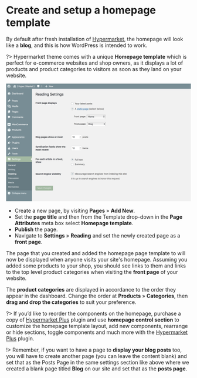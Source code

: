 # Create and setup a homepage template

By default after fresh installation of [Hypermarket](https://wordpress.org/themes/hypermarket/), the homepage will look like a **blog**, and this is how WordPress is intended to work.

?> Hypermarket theme comes with a unique **Homepage template** which is perfect for e-commerce websites and shop owners, as it displays a lot of products and product categories to visitors as soon as they land on your website.

![Setup a homepage template](img/setup-homepage-template.png)

* Create a new page, by visiting **Pages** » **Add New**.
* Set the **page title** and then from the Template drop-down in the **Page Attributes** meta box select **Homepage template**.
* **Publish** the page.
* Navigate to **Settings** » **Reading** and set the newly created page as a **front page**.

The page that you created and added the homepage page template to will now be displayed when anyone visits your site's homepage. Assuming you added some products to your shop, you should see links to them and links to the top level product categories when visiting the **front page** of your website.

The **product categories** are displayed in accordance to the order they appear in the dashboard. Change the order at **Products** » **Categories**, then **drag and drop the categories** to suit your preference.

?> If you’d like to reorder the components on the homepage, purchase a copy of [Hypermarket Plus](https://www.mypreview.one) plugin and use **homepage control section** to customize the homepage template layout, add new components, rearrange or hide sections, toggle components and much more with the [Hypermarket Plus](https://www.mypreview.one) plugin.

!> Remember, if you want to have a page to **display your blog posts** too, you will have to create another page (you can leave the content blank) and set that as the Posts Page in the same settings section like above where we created a blank page titled **Blog** on our site and set that as the **posts page**.
